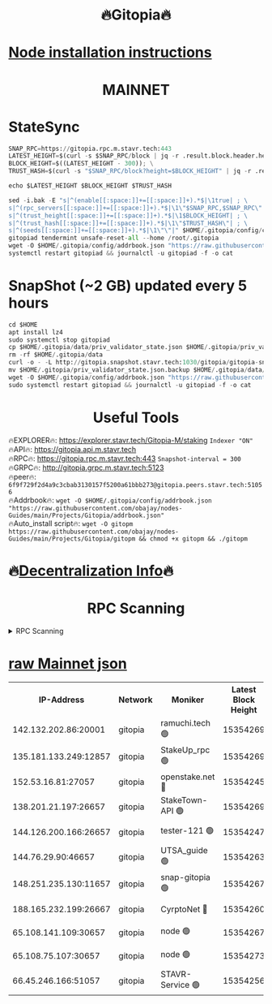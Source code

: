 <h1 align="center"> 🔥Gitopia🔥</h1>

[Node installation instructions](https://github.com/obajay/nodes-Guides/tree/main/Projects/Gitopia)
=

<h1 align="center"> MAINNET</h1>

# StateSync
```python
SNAP_RPC=https://gitopia.rpc.m.stavr.tech:443
LATEST_HEIGHT=$(curl -s $SNAP_RPC/block | jq -r .result.block.header.height); \
BLOCK_HEIGHT=$((LATEST_HEIGHT - 300)); \
TRUST_HASH=$(curl -s "$SNAP_RPC/block?height=$BLOCK_HEIGHT" | jq -r .result.block_id.hash)

echo $LATEST_HEIGHT $BLOCK_HEIGHT $TRUST_HASH

sed -i.bak -E "s|^(enable[[:space:]]+=[[:space:]]+).*$|\1true| ; \
s|^(rpc_servers[[:space:]]+=[[:space:]]+).*$|\1\"$SNAP_RPC,$SNAP_RPC\"| ; \
s|^(trust_height[[:space:]]+=[[:space:]]+).*$|\1$BLOCK_HEIGHT| ; \
s|^(trust_hash[[:space:]]+=[[:space:]]+).*$|\1\"$TRUST_HASH\"| ; \
s|^(seeds[[:space:]]+=[[:space:]]+).*$|\1\"\"|" $HOME/.gitopia/config/config.toml
gitopiad tendermint unsafe-reset-all --home /root/.gitopia
wget -O $HOME/.gitopia/config/addrbook.json "https://raw.githubusercontent.com/obajay/nodes-Guides/main/Projects/Gitopia/addrbook.json"
systemctl restart gitopiad && journalctl -u gitopiad -f -o cat
```
# SnapShot (~2 GB) updated every 5 hours
```python
cd $HOME
apt install lz4
sudo systemctl stop gitopiad
cp $HOME/.gitopia/data/priv_validator_state.json $HOME/.gitopia/priv_validator_state.json.backup
rm -rf $HOME/.gitopia/data
curl -o - -L http://gitopia.snapshot.stavr.tech:1030/gitopia/gitopia-snap.tar.lz4 | lz4 -c -d - | tar -x -C $HOME/.gitopia --strip-components 2
mv $HOME/.gitopia/priv_validator_state.json.backup $HOME/.gitopia/data/priv_validator_state.json
wget -O $HOME/.gitopia/config/addrbook.json "https://raw.githubusercontent.com/obajay/nodes-Guides/main/Projects/Gitopia/addrbook.json"
sudo systemctl restart gitopiad && journalctl -u gitopiad -f -o cat
```
 <h1 align="center"> Useful Tools</h1>

🔥EXPLORER🔥:      https://explorer.stavr.tech/Gitopia-M/staking  `Indexer "ON"` \
🔥API🔥: 			 		 https://gitopia.api.m.stavr.tech \
🔥RPC🔥:           https://gitopia.rpc.m.stavr.tech:443              `Snapshot-interval = 300` \
🔥GRPC🔥:          http://gitopia.grpc.m.stavr.tech:5123 \
🔥peer🔥:					 `6f9f729f2d4a9c3cbab3130157f5200a61bbb273@gitopia.peers.stavr.tech:51056` \
🔥Addrbook🔥:    ```wget -O $HOME/.gitopia/config/addrbook.json "https://raw.githubusercontent.com/obajay/nodes-Guides/main/Projects/Gitopia/addrbook.json"``` \
🔥Auto_install script🔥: ```wget -O gitopm https://raw.githubusercontent.com/obajay/nodes-Guides/main/Projects/Gitopia/gitopm && chmod +x gitopm && ./gitopm```

🔥[Decentralization Info](https://github.com/obajay/StateSync-snapshots/tree/main/Projects/Gitopia/Decentralization)🔥
=

<h1 align="center"> RPC Scanning</h1>

<details>
<summary>RPC Scanning</summary>

<h2 align="center"> We scan nodes in real time every 4 hours. And we provide the final result of RPC endpoints.
We cannot influence the operation of these nodes in any way. </h2>


```python
If Voting Power is higher than 0 --> then the Node is a validator of the network and may be subject to attack and be a potential threat to the chain.
```
```python
We marked such validators with a red symbol
```

</details>

[raw Mainnet json](https://rpc-check.gitopm.stavr.tech/gitopm/rpc-gitopm-result.json)
=

<table><tr><th>IP-Address</th><th>Network</th><th>Moniker</th><th>Latest Block Height</th><th>Earliest Block Height</th><th>Catching Up</th><th>Tx Index</th><th>Voting Power</th><th>Scan Time</th></tr><tr><td>142.132.202.86:20001</td><td>gitopia</td><td>ramuchi.tech 🟢</td><td>15354269</td><td>6548337</td><td>False</td><td>on</td><td>0</td><td>2024-03-15T06:43:16.581330333UTC</td></tr><tr><td>135.181.133.249:12857</td><td>gitopia</td><td>StakeUp_rpc 🟢</td><td>15354269</td><td>8010001</td><td>False</td><td>on</td><td>0</td><td>2024-03-15T06:43:16.883588499UTC</td></tr><tr><td>152.53.16.81:27057</td><td>gitopia</td><td>openstake.net 🔴</td><td>15354245</td><td>10455001</td><td>False</td><td>off</td><td>61334</td><td>2024-03-15T06:42:35.718908132UTC</td></tr><tr><td>138.201.21.197:26657</td><td>gitopia</td><td>StakeTown-API 🟢</td><td>15354269</td><td>12733501</td><td>False</td><td>on</td><td>0</td><td>2024-03-15T06:43:21.260684050UTC</td></tr><tr><td>144.126.200.166:26657</td><td>gitopia</td><td>tester-121 🟢</td><td>15354247</td><td>12832814</td><td>False</td><td>off</td><td>0</td><td>2024-03-15T06:42:38.028078485UTC</td></tr><tr><td>144.76.29.90:46657</td><td>gitopia</td><td>UTSA_guide 🟢</td><td>15354263</td><td>13035301</td><td>False</td><td>on</td><td>0</td><td>2024-03-15T06:43:07.573078053UTC</td></tr><tr><td>148.251.235.130:11657</td><td>gitopia</td><td>snap-gitopia 🟢</td><td>15354267</td><td>14941501</td><td>False</td><td>on</td><td>0</td><td>2024-03-15T06:43:14.324799645UTC</td></tr><tr><td>188.165.232.199:26667</td><td>gitopia</td><td>CyrptoNet 🔴</td><td>15354260</td><td>15044042</td><td>False</td><td>off</td><td>18672</td><td>2024-03-15T06:43:03.260898519UTC</td></tr><tr><td>65.108.141.109:30657</td><td>gitopia</td><td>node 🟢</td><td>15354267</td><td>15095965</td><td>False</td><td>on</td><td>0</td><td>2024-03-15T06:43:14.057992419UTC</td></tr><tr><td>65.108.75.107:30657</td><td>gitopia</td><td>node 🟢</td><td>15354273</td><td>15146660</td><td>False</td><td>on</td><td>0</td><td>2024-03-15T06:43:27.692200120UTC</td></tr><tr><td>66.45.246.166:51057</td><td>gitopia</td><td>STAVR-Service 🟢</td><td>15354256</td><td>15349501</td><td>False</td><td>on</td><td>0</td><td>2024-03-15T06:42:56.880550533UTC</td></tr></table>
